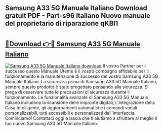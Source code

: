 ## Samsung A33 5G Manuale Italiano Download gratuit PDF - Part-s96 Italiano Nuovo manuale del proprietario di riparazione qKBl1

# <h2><a href="http://dfgrheb.blite.top/?on=Samsung+A33+5G+Manuale+Italiano">🔗Download 👉🔴 Samsung A33 5G Manuale Italiano</a></h2>

[![Samsung A33 5G Manuale Italiano download](https://i.imgur.com/lujVjoI.png)](http://dfgrheb.blite.top/?on=Samsung+A33+5G+Manuale+Italiano)
Il vostro Partner per il successo questo Manuale Utente è il vostro compagno affidabile per il funzionamento e la manutenzione di successo del vostro Samsung A33 5G Manuale Italiano. La sicurezza prima di Samsung A33 5G Manuale Italiano, sempre questo prodotto è stato progettato pensando alla sicurezza. Si prega di osservare tutte le precauzioni di sicurezza durante il funzionamento. Le funzionalità avanzate di Samsung A33 5G Manuale Italiano includono la scansione delle impronte digitali, L'integrazione della Casa Intelligente, gli aggiornamenti automatici e i comandi vocali personalizzabili, tutti accessibili e personalizzati dall'interfaccia. Cominciamo! Contattaci oggi e lascia che ti aiutiamo a sfruttare al meglio il tuo nuovo Samsung A33 5G Manuale Italiano.
